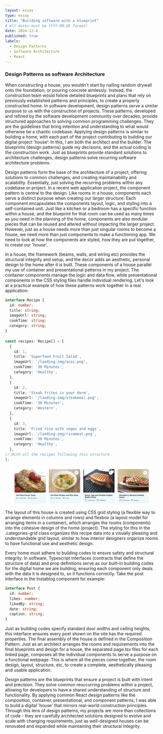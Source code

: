 ```yaml
---
layout: essay
type: essay
title: "Building software with a blueprint"
# All dates must be YYYY-MM-DD format!
date: 2024-12-4
published: true
labels:
  - Design Patterns
  - Software Architecture
  - React
---
```

### Design Patterns as software Architecture

When constructing a house, you wouldn't start by nailing random drywall onto the foundation, or pouring concrete aimlessly. Instead, the construction team would follow detailed blueprints and plans that rely on previously established patterns and principles, to create a properly constructed home. In software development, design patterns serve a similar purpose to us with the construction of projects. These patterns, developed and refined by the software development community over decades, provide structured approaches to solving common programming challenges. They are the guidelines that bring intention and understanding to what would otherwise be a chaotic codebase. Applying design patterns is similar to building a home, with each part of the project contributing to building our digital project 'house'. In this, I am both the architect and the builder. The blueprints (design patterns) guide my decisions, and the actual coding is the construction work. Just as blueprints provide standard solutions to architecture challenges, design patterns solve recurring software architecture problems.

Design patterns form the base of the architecture of a project, offering solutions to common challenges, and creating maintainability and scalability. Essentially, just solving the recurring problems within any codebase or project. In a recent web application project, the component pattern is central to the design. Like rooms in a house, components each serve a distinct purpose when creating our larger structure. Each component encapsulates the components layout, logic, and styling into a self-contained unit. Just like a kitchen or a bedroom has a specific function within a house, and the blueprint for that room can be used as many times as you need in the planning of the home, components are also modular pieces that can be reused and altered without impacting the larger project. However, just as a house needs more than just singular rooms to become a house, we need more than just components to make a functioning app. We need to look at how the components are styled, how they are put together, to create our 'house'.

In a house, the framework (beams, walls, and wiring etc) provides the structural integrity and setup, and the decor adds an aesthetic, personal design to the home after it is built. These components of a house parallel my use of container and presentational patterns in my project. The container components manage the logic and data flow, while presentational components in the CSS styling files handle individual rendering. Let's look at a practical example of how these patterns work together in a real application:

``` typescript 
interface Recipe {
  id: number;
  title: string;
  imageUrl: string;
  cookTime: string;
  category: string;
}

const recipes: Recipe[] = [
  {
    id: 1,
    title: 'Superfood Fruit Salad',
    imageUrl: '/landing-img/acai.png',
    cookTime: '30 Minutes',
    category: 'Healthy',
  },
  {
    id: 2,
    title: 'Steak frites in your dorm',
    imageUrl: '/landing-img/steakmeal.png',
    cookTime: '30 Minutes',
    category: 'Western',
  },
  {
    id: 3,
    title: 'Fried rice with veges and eggs',
    imageUrl: '/landing-img/ricemeal.png',
    cookTime: '30 Minutes',
    category: 'Healthy',
  },
// With all the recipes following this structure
];
```

<img src="/img/design-patterns-interface-example.png" alt="Example of the Recipe interface implementation" style="max-width: calc(100% - 40px); padding: 0 20px; display: block;">


The layout of this house is created using CSS grid styling (a flexible way to arrange elements in columns and rows) and flexbox (a layout model for arranging items in a container), which arranges the rooms (components) into the cohesive design of the home (project). The styling for this in the .categories-grid class organizes this recipe data into a visually pleasing and understandable grid layout, similar to how interior designers organize rooms to have functional use and aesthetic design.


Every home must adhere to building codes to ensure safety and structural integrity. In software, Typescript interfaces (contracts that define the structure of data) and prop definitions serve as our built-in building codes for the digital home we are building, ensuring each component only deals with the data it is designed to, so it functions correctly. Take the post interface in the Instablog component for example: 
```typescript
interface Post {
  id: number;
  likes: number;
  likedBy: string;
  date: string;
  caption: string;
}
```
Just as building codes specify standard door widths and ceiling heights, this interface ensures every post shown on the site has the required properties. The final assembly of the house is defined in the Composition Pattern. Just as an architect arranges the rooms and requirements into the final blueprints and design for a house, the separated page.tsx files for each linked page, composes all the individual components to serve a purpose on a functional webpage. This is where all the pieces come together, the room design, layout, structure, etc, to create a complete, aesthetically pleasing and usable application.


Design patterns are the blueprints that ensure a project is built with intent and precision. They solve common reoccurring problems within a project, allowing for developers to have a shared understanding of structure and functionality. By applying common React design patterns like the composition, container, presentational, and component patterns, I was able to build a digital 'house' that mirrors real-world construction principles. Through this lens of design patterns, my projects are more than collections of code - they are carefully architected solutions designed to evolve and scale with changing requirements, just as well-designed houses can be renovated and expanded while maintaining their structural integrity.
